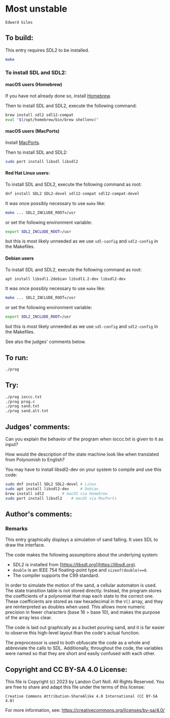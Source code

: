 # Most unstable

    Edward Giles  

## To build:

This entry requires SDL2 to be installed.

```sh
make
```

### To install SDL and SDL2:

#### macOS users (Homebrew)

If you have not already done so, install [Homebrew](https://brew.sh).

Then to install SDL and SDL2, execute the following command:

```sh
brew install sdl2 sdl12-compat
eval "$(/opt/homebrew/bin/brew shellenv)"
```

#### macOS users (MacPorts)

Install [MacPorts](https://www.macports.org/install.php).

Then to install SDL and SDL2:

```sh
sudo port install libsdl libsdl2
```

#### Red Hat Linux users:

To install SDL and SDL2, execute the following command as root:

```sh
dnf install SDL2 SDL2-devel sdl12-compat sdl12-compat-devel
```

It was once possibly necessary to use `make` like:

```sh
make ... SDL2_INCLUDE_ROOT=/usr
```

or set the following environment variable:

```sh
export SDL2_INCLUDE_ROOT=/usr
```

but this is most likely unneeded as we use `sdl-config` and `sdl2-config` in the
Makefiles.

#### Debian users

To install SDL and SDL2, execute the following command as root:

```sh
apt install libsdl1.2debian libsdl1.2-dev libsdl2-dev
```

It was once possibly necessary to use `make` like:

```sh
make ... SDL2_INCLUDE_ROOT=/usr
```

or set the following environment variable:

```sh
export SDL2_INCLUDE_ROOT=/usr
```

but this is most likely unneeded as we use `sdl-config` and `sdl2-config` in the
Makefiles.

See also the judges' comments below.


## To run:

```sh
./prog
```

## Try:

```sh
./prog ioccc.txt
./prog prog.c
./prog sand.txt
./prog sand.alt.txt
```

## Judges' comments:

Can you explain the behavior of the program when ioccc.txt is given to it as input?

How would the description of the state machine look like when translated from
Polynomish to English?

You may have to install libsdl2-dev on your system to compile and use this code:

```sh
sudo dnf install SDL2 SDL2-devel # Linux
sudo apt install libsdl2-dev 	 # Debian
brew install sdl2		 # macOS via Homebrew
sudo port install libsdl2	 # macOS via MacPorts
```

## Author's comments:

### Remarks

This entry graphically displays a simulation of sand falling.
It uses SDL to draw the interface.

The code makes the following assumptions about the underlying system:

* SDL2 is installed from [https://libsdl.org](https://libsdl.org).
* `double` is an IEEE 754 floating-point type and `sizeof(double)==8`.
* The compiler supports the C99 standard.

In order to simulate the motion of the sand, a cellular automaton is used. The
state transition table is not stored directly. Instead, the program stores the
coefficients of a polynomial that map each state to the correct one. These
coefficients are stored as raw hexadecimal in the `V[]` array, and they are
reinterpreted as doubles when used. This allows more numeric precision in fewer
characters (base 16 > base 10), and makes the purpose of the array less clear.

The code is laid out graphically as a bucket pouring sand, and it is far easier
to observe this high-level layout than the code's actual function.

The preprocessor is used to both obfuscate the code as a whole and abbreviate
the calls to SDL. Additionally, throughout the code, the variables were named
so that they are short and easily confused with each other.

## Copyright and CC BY-SA 4.0 License:

This file is Copyright (c) 2023 by Landon Curt Noll.  All Rights Reserved.
You are free to share and adapt this file under the terms of this license:

    Creative Commons Attribution-ShareAlike 4.0 International (CC BY-SA 4.0)

For more information, see: https://creativecommons.org/licenses/by-sa/4.0/
